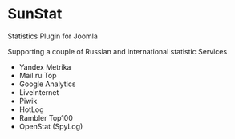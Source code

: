 SunStat
=======

Statistics Plugin for Joomla

Supporting a couple of Russian and international statistic Services

- Yandex Metrika
- Mail.ru Top
- Google Analytics
- LiveInternet
- Piwik
- HotLog
- Rambler Top100
- OpenStat (SpyLog)
 